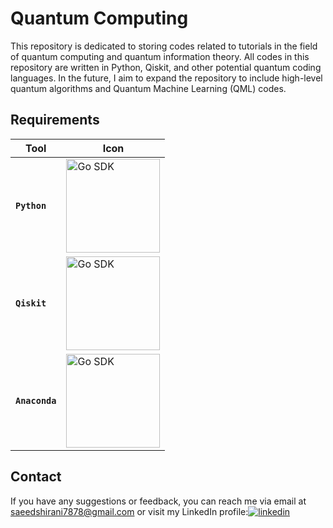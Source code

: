 # Quantum Computing
This repository is dedicated to storing codes related to tutorials in the field of quantum computing and quantum information theory. All codes in this repository are written in Python, Qiskit, and other potential quantum coding languages. In the future, I aim to expand the repository to include high-level quantum algorithms and Quantum Machine Learning (QML) codes.

##  Requirements

| Tool | Icon |
|---|---|
| **`Python`** | <img alt="Go SDK" src="https://github.com/saeedshiranii/Solide-State-1-Lab/assets/77902443/93f61ef1-817b-4866-ad40-b0334c345cae" width="150px"/> |
| **`Qiskit`** | <img alt="Go SDK" src=https://github.com/saeedshiranii/Quantum_Computing/assets/77902443/18fb59a9-4e43-4ee1-83fe-252b2693aa39 width="150px"/>  | 
| **`Anaconda`** |  <img alt="Go SDK" src=https://github.com/saeedshiranii/Quantum_Computing/assets/77902443/1c8b1857-51fa-48f6-8c40-7ca2fd4a79c8 width="150px"/>  | 



## Contact

If you have any suggestions or feedback, you can reach me via email at saeedshirani7878@gmail.com
or visit my LinkedIn profile:[![linkedin](https://img.shields.io/badge/linkedin-0A66C2?style=for-the-badge&logo=linkedin&logoColor=white)](https://www.linkedin.com/in/saeed-shirani)
